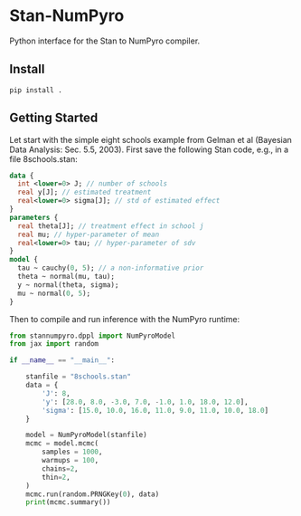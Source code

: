 # Stan-NumPyro

Python interface for the Stan to NumPyro compiler.

## Install

```
pip install .
```

## Getting Started

Let start with the simple eight schools example from Gelman et al (Bayesian Data Analysis: Sec. 5.5, 2003). First save the following Stan code, e.g., in a file 8schools.stan:

```stan
data {
  int <lower=0> J; // number of schools
  real y[J]; // estimated treatment
  real<lower=0> sigma[J]; // std of estimated effect
}
parameters {
  real theta[J]; // treatment effect in school j
  real mu; // hyper-parameter of mean
  real<lower=0> tau; // hyper-parameter of sdv
}
model {
  tau ~ cauchy(0, 5); // a non-informative prior
  theta ~ normal(mu, tau);
  y ~ normal(theta, sigma);
  mu ~ normal(0, 5);
}
```

Then to compile and run inference with the NumPyro runtime:

```python
from stannumpyro.dppl import NumPyroModel
from jax import random

if __name__ == "__main__":

    stanfile = "8schools.stan"
    data = {
        'J': 8,
        'y': [28.0, 8.0, -3.0, 7.0, -1.0, 1.0, 18.0, 12.0],
        'sigma': [15.0, 10.0, 16.0, 11.0, 9.0, 11.0, 10.0, 18.0]
    }

    model = NumPyroModel(stanfile)
    mcmc = model.mcmc(
        samples = 1000,
        warmups = 100,
        chains=2,
        thin=2,
    )
    mcmc.run(random.PRNGKey(0), data)
    print(mcmc.summary())
```